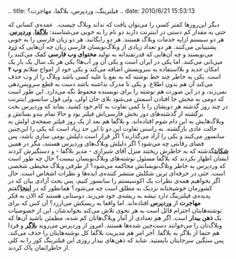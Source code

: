 .. title: فیلترینگ‌، وردپرس‌، بلاگفا‌، مهاجرت‌؟ .. date: 2010/6/21
15:53:13

دیگر این‌روزها کمتر کسی را می‌توان یافت که نداند وبلاگ چیست‌.  عمده‌ی
کسانی که حتی به مقدار کم دستی در اینترنت دارند دو نام را به خوبی
می‌شناسند‌‌: **[بلاگفا‌](http://blogfa.com)**،
**[وردپرس‌](http://wordpress.com)**. هر دو سیستم اراپه خدمات وبلاگ
هستند‌. هر دو رایگانند‌. هر دو زبان فارسی را به خوبی پشتیبانی می‌کنند‌.
هر دو تعداد زیادی از وبلاگ‌نویسان فارسی زبان چه آن‌هایی که **زرد**
می‌نویسند و چه آن‌هایی که قدرتمندانه به تولید **محتوای وب فارسی** کمک
می‌کنند را میزبانی می‌کنند‌. اما یکی در ایران است و یکی آن ور آب‌ها‌!
یکی هر یک سال یک بار یک امکان جدید و بلا‌استفاده به سرویسش اضافه می‌کند
و یکی خود از امواج متلاتم **وب ۲** است‌. یکی به خاطر چند خط نوشته که به
نفع یا علیه کسی باشد وبلاگ را از وب حذف می‌کند آن هم بدون اطلاع‌. و یکی
تا مدرک نداشته باشد دست به قطع سرویس‌دهی نمی‌زند‌‌، و در این صورت هم
نوشته را برای نویسنده محفوظ نگه می‌دارد‌. این طور است که دومی به محش جا
افتادن اسمش می‌شود بلای جان اولی‌. ولی قول سانسور اینترنت در چند روز
گذشته هر دویشان را با کمی تفاوت به کام خود کشید‌. بماند که وردپرس بخت
برگشته از گذشته‌های دور بخش فارسی‌اش فیلتر بود و حالا تمام بندو بساتش و
وبلاگ‌هایش به این دام شوم افتاده‌اند‌. و بلاگفا هم بعد از یک روز فیلتر
صفحه‌ی اولش به حالت عادی بازگشته‌. به راستی تفاوت این دو تا این حد زیاد
است که یکی را این‌چنین سانسور می‌کنند و یکی را آزاد می‌گذارند‌؟ اگر قرار
است دلیلش بومی سازی باشد‌، پس فضای رقابتی چه می‌شود‌؟ اگر دلیلش
وبلاگ‌های وردپرس هستند‌، مگر در همین
[**شکایت**](http://www.shirazi.blogfa.com/post-287.aspx)گذشته که به
خاطرش ریختند منزل آقای شیرازی - مدیر بلاگفا - و دستگیرش کردند ایشان
اظهار نکردند که بلاگفا مسئول نوشته‌های وبلاگ‌نویسان نیست‌؟ حال چه طور
است که وردپرس به خاطر وبلاگ‌نویسانش محاکمه می‌شود‌؟ از طرفی وبلاگ محیطی
شخصی است‌. حتی در حرفه‌ای ترین شکلش منتشر کننده‌ی ایده‌ها و نظرات اشخاص
است‌. حال اگر بخواهیم همه‌ی نظرات یک اکو‌سیستم را سانسور کنیم‌، پس بحث
آزادی بیان که در کشورمان خوشبختانه نزدیک به مطلق است چه می‌شود‌؟ همانطور
که در
[**اینجا**](http://shahinism.wordpress.com/2010/04/27/%d9%81%db%8c%d9%84%d8%aa%d8%b1%db%8c%d9%86%da%af-%da%a9%d9%88%d8%af%d9%86%e2%80%8c/)گفتم
پدیده‌ی فیلترینگ دارد تیشه به ریشه‌ی خود می‌زند‌. دوستانی هستند که الان
به فکر **مهاجرت** از **وردپرس** افتاده‌اند‌. اما واقعا به ریسکش
می‌ارزد‌؟ آن کس که برای نوشته‌هایتان احترام قائل است به هر نحوی تلاش
می‌کند بخواندشان‌. این از خصوصیات یک **ذهن بیدار** است‌. اگر هم تعدادی
از آمار وبلاگ‌هاتان کم شده‌، مطمئن باشید آن‌ها که وبلاگ‌تان را می‌خوانند
دست‌چین شده‌ها هستند‌. امروز از وردپرس می‌روید
[**بلاگر**](http://blogger.com) و فردا هم حتما از بلاگر به بلاگفا‌. آخر
امر هم مدیریت بلاگفا کل نوشته‌هایتان را حذف می‌کند‌. پس سنگین سر‌جایتان
بایستید‌. شاید که ذهن‌های بیدار روزی این فیلترینگ کور را به کلی از
خاطراتمان پاک کردند‌.
